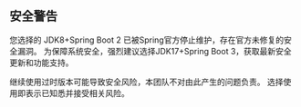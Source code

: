 ## 安全警告

您选择的 JDK8+Spring Boot 2 已被Spring官方停止维护，存在官方未修复的安全漏洞。 为保障系统安全，强烈建议选择JDK17+Spring Boot 3，获取最新安全更新和功能支持。

继续使用过时版本可能导致安全风险，本团队不对由此产生的问题负责。 选择使用即表示已知悉并接受相关风险。

